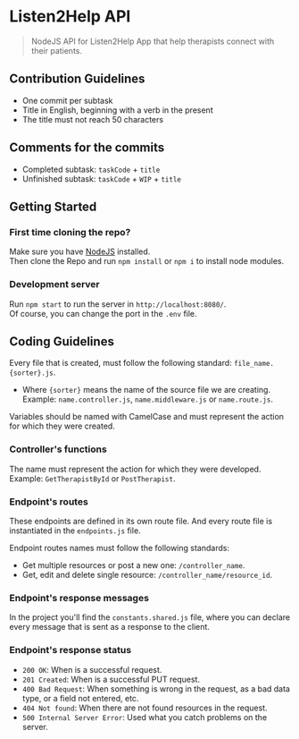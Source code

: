 
# Listen2Help API

> NodeJS API for Listen2Help App that help therapists connect with their patients.

## Contribution Guidelines

* One commit per subtask
* Title in English, beginning with a verb in the present
* The title must not reach 50 characters

## Comments for the commits
* Completed subtask: `taskCode` + `title`
* Unfinished subtask: `taskCode` + `WIP` + `title`

## Getting Started

### First time cloning the repo?

Make sure you have [NodeJS](https://nodejs.org/es/) installed.  
Then clone the Repo and run `npm install` or `npm i` to install node modules.

### Development server

Run `npm start` to run the server in `http://localhost:8080/`.  
Of course, you can change the port in the `.env` file.

## Coding Guidelines

Every file that is created, must follow the following standard: `file_name.{sorter}.js`.
* Where `{sorter}` means the name of the source file we are creating. Example: `name.controller.js`, `name.middleware.js` or `name.route.js`.

Variables should be named with CamelCase and must represent the action for which they were created.

### Controller's functions

The name must represent the action for which they were developed. Example: `GetTherapistById` or `PostTherapist`.

### Endpoint's routes

These endpoints are defined in its own route file. And every route file is instantiated in the `endpoints.js` file.

Endpoint routes names must follow the following standards:
* Get multiple resources or post a new one: `/controller_name`.
* Get, edit and delete single resource: `/controller_name/resource_id`.

### Endpoint's response messages

In the project you'll find the `constants.shared.js` file, where you can declare every message that is sent as a response to the client.

### Endpoint's response status
* `200 OK`: When is a successful request.
* `201 Created`: When is a successful PUT request.
* `400 Bad Request`: When something is wrong in the request, as a bad data type, or a field not entered, etc.
* `404 Not found`: When there are not  found resources in the request.
* `500 Internal Server Error`: Used what you catch problems on the server.
